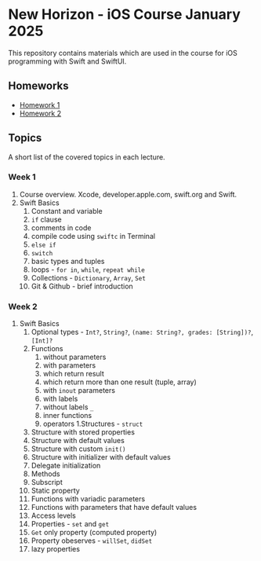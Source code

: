 # New Horizon - iOS Course January 2025

This repository contains materials which are used in the course for iOS programming with Swift and SwiftUI.

## Homeworks

* [Homework 1](./homework/week1.md)
* [Homework 2](./homework/week2.md)

## Topics

A short list of the covered topics in each lecture.

### Week 1 
1. Course overview. Xcode, developer.apple.com, swift.org and Swift.
1. Swift Basics
    1. Constant and variable
    1. `if` clause
    1. comments in code
    1. compile code using `swiftc` in Terminal
    1. `else if`
    1. `switch`
    1. basic types and tuples
    1. loops - `for in`, `while`, `repeat while`
    1. Collections - `Dictionary`, `Array`, `Set`
    1. Git & Github - brief introduction
### Week 2
1. Swift Basics
    1. Optional types - `Int?`, `String?`, `(name: String?, grades: [String])?`, `[Int]?`
    1. Functions 
        1. without parameters
        1. with parameters
        1. which return result
        1. which return more than one result (tuple, array)
        1. with `inout` parameters
        1. with labels 
        1. without labels `_`
        1. inner functions
        1. operators 
1.Structures - `struct`
    1. Structure with stored properties
    1. Structure with default values
    1. Structure with custom `init()`
    1. Structure with initializer with default values
    1. Delegate initialization
    1. Methods
    1. Subscript
    1. Static property
    1. Functions with variadic parameters
    1. Functions with parameters that have default values
    1. Access levels 
    1. Properties - `set` and `get`
    1. `Get` only property (computed property)
    1. Property obeserves - `willSet`, `didSet` 
    1. lazy properties